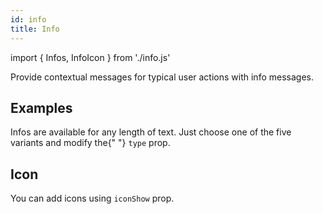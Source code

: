 ```yaml
---
id: info
title: Info
---
```


import { Infos, InfoIcon } from './info.js'

<p>Provide contextual messages for typical user actions with info messages.</p>

## Examples

<p>Infos are available for any length of text. Just choose one of the five variants and modify the{" "} <code>type</code> prop.</p>

<Infos></Infos>

## Icon

<p>You can add icons using <code>iconShow</code> prop.</p>
<InfoIcon></InfoIcon>
